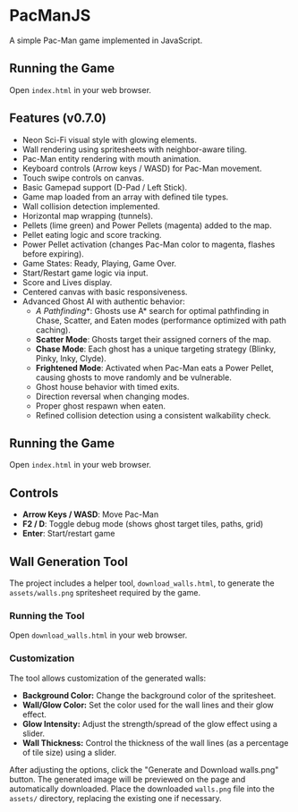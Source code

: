 # PacManJS

A simple Pac-Man game implemented in JavaScript.

## Running the Game

Open `index.html` in your web browser.

## Features (v0.7.0)

- Neon Sci-Fi visual style with glowing elements.
- Wall rendering using spritesheets with neighbor-aware tiling.
- Pac-Man entity rendering with mouth animation.
- Keyboard controls (Arrow keys / WASD) for Pac-Man movement.
- Touch swipe controls on canvas.
- Basic Gamepad support (D-Pad / Left Stick).
- Game map loaded from an array with defined tile types.
- Wall collision detection implemented.
- Horizontal map wrapping (tunnels).
- Pellets (lime green) and Power Pellets (magenta) added to the map.
- Pellet eating logic and score tracking.
- Power Pellet activation (changes Pac-Man color to magenta, flashes before expiring).
- Game States: Ready, Playing, Game Over.
- Start/Restart game logic via input.
- Score and Lives display.
- Centered canvas with basic responsiveness.
- Advanced Ghost AI with authentic behavior:
  - **A* Pathfinding**: Ghosts use A* search for optimal pathfinding in Chase, Scatter, and Eaten modes (performance optimized with path caching).
  - **Scatter Mode**: Ghosts target their assigned corners of the map.
  - **Chase Mode**: Each ghost has a unique targeting strategy (Blinky, Pinky, Inky, Clyde).
  - **Frightened Mode**: Activated when Pac-Man eats a Power Pellet, causing ghosts to move randomly and be vulnerable.
  - Ghost house behavior with timed exits.
  - Direction reversal when changing modes.
  - Proper ghost respawn when eaten.
  - Refined collision detection using a consistent walkability check.

## Running the Game

Open `index.html` in your web browser.

## Controls

- **Arrow Keys / WASD**: Move Pac-Man
- **F2 / D**: Toggle debug mode (shows ghost target tiles, paths, grid)
- **Enter**: Start/restart game

## Wall Generation Tool

The project includes a helper tool, `download_walls.html`, to generate the `assets/walls.png` spritesheet required by the game.

### Running the Tool

Open `download_walls.html` in your web browser.

### Customization

The tool allows customization of the generated walls:
- **Background Color:** Change the background color of the spritesheet.
- **Wall/Glow Color:** Set the color used for the wall lines and their glow effect.
- **Glow Intensity:** Adjust the strength/spread of the glow effect using a slider.
- **Wall Thickness:** Control the thickness of the wall lines (as a percentage of tile size) using a slider.

After adjusting the options, click the "Generate and Download walls.png" button. The generated image will be previewed on the page and automatically downloaded. Place the downloaded `walls.png` file into the `assets/` directory, replacing the existing one if necessary. 